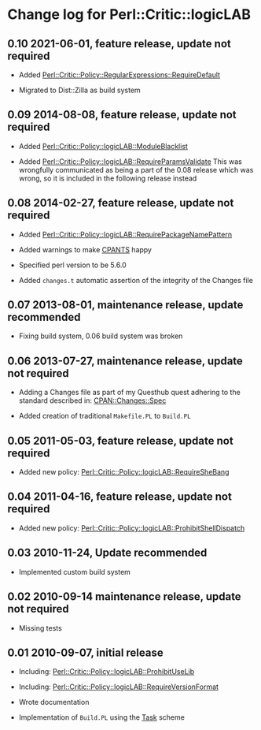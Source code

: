 # Change log for Perl::Critic::logicLAB

## 0.10 2021-06-01, feature release, update not required

- Added [Perl::Critic::Policy::RegularExpressions::RequireDefault](https://metacpan.org/release/https://metacpan.org/release/Perl-Critic-Policy-InputOutput-ProhibitHighPrecedentLogicalOperatorErrorHandling)

- Migrated to Dist::Zilla as build system

## 0.09 2014-08-08, feature release, update not required

- Added [Perl::Critic::Policy::logicLAB::ModuleBlacklist](https://metacpan.org/pod/Perl::Critic::Policy::logicLAB::ModuleBlacklist)

- Added [Perl::Critic::Policy::logicLAB::RequireParamsValidate](https://metacpan.org/pod/Perl::Critic::Policy::logicLAB::RequireParamsValidate)
  This was wrongfully communicated as being a part of the 0.08 release
  which was wrong, so it is included in the following release instead

## 0.08 2014-02-27, feature release, update not required

- Added [Perl::Critic::Policy::logicLAB::RequirePackageNamePattern](https://metacpan.org/pod/Perl::Critic::Policy::logicLAB::RequirePackageNamePattern)

- Added warnings to make [CPANTS](https://cpants.cpanauthors.org/) happy

- Specified perl version to be 5.6.0

- Added `changes.t` automatic assertion of the integrity of the Changes file

## 0.07 2013-08-01, maintenance release, update recommended

- Fixing build system, 0.06 build system was broken

## 0.06 2013-07-27, maintenance release, update not required

- Adding a Changes file as part of my Questhub quest adhering to the standard
  described in: [CPAN::Changes::Spec](https://metacpan.org/module/CPAN::Changes::Spec)

- Added creation of traditional `Makefile.PL` to `Build.PL`

## 0.05 2011-05-03, feature release, update not required

- Added new policy: [Perl::Critic::Policy::logicLAB::RequireSheBang](https://metacpan.org/pod/Perl::Critic::Policy::logicLAB::RequireSheBang)

## 0.04 2011-04-16, feature release, update not required

- Added new policy: [Perl::Critic::Policy::logicLAB::ProhibitShellDispatch](https://metacpan.org/pod/Perl::Critic::Policy::logicLAB::ProhibitShellDispatch)

## 0.03 2010-11-24, Update recommended

- Implemented custom build system

## 0.02 2010-09-14 maintenance release, update not required

- Missing tests

## 0.01 2010-09-07, initial release

- Including: [Perl::Critic::Policy::logicLAB::ProhibitUseLib](https://metacpan.org/pod/Perl::Critic::Policy::logicLAB::ProhibitUseLib)

- Including: [Perl::Critic::Policy::logicLAB::RequireVersionFormat](https://metacpan.org/pod/Perl::Critic::Policy::logicLAB::RequireVersionFormat)

- Wrote documentation

- Implementation of `Build.PL` using the [Task](https://metacpan.org/pod/Task) scheme
